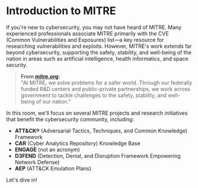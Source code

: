 # Introduction to MITRE

If you're new to cybersecurity, you may not have heard of MITRE. Many experienced professionals associate MITRE primarily with the CVE (Common Vulnerabilities and Exposures) list—a key resource for researching vulnerabilities and exploits. However, MITRE's work extends far beyond cybersecurity, supporting the safety, stability, and well-being of the nation in areas such as artificial intelligence, health informatics, and space security.

> **From [mitre.org](https://www.mitre.org/):**  
> "At MITRE, we solve problems for a safer world. Through our federally funded R&D centers and public-private partnerships, we work across government to tackle challenges to the safety, stability, and well-being of our nation."

In this room, we'll focus on several MITRE projects and research initiatives that benefit the cybersecurity community, including:

- **ATT&CK®** (Adversarial Tactics, Techniques, and Common Knowledge) Framework
- **CAR** (Cyber Analytics Repository) Knowledge Base
- **ENGAGE** (not an acronym)
- **D3FEND** (Detection, Denial, and Disruption Framework Empowering Network Defense)
- **AEP** (ATT&CK Emulation Plans)

Let's dive in!